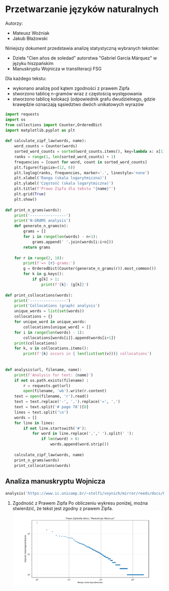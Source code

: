 # Przetwarzanie języków naturalnych
Autorzy:
- Mateusz Woźniak
- Jakub Błażowski

Niniejszy dokument przedstawia analizę statystyczną wybranych tekstów:
- Dzieła "Cien años de soledad" autorstwa "Gabriel García Márquez" w języku hiszpańskim
- Manuskryptu Wojnicza w transliteracji FSG

Dla każdego tekstu:
- wykonano analizę pod kątem zgodności z prawem Zipfa
- stworzono tablicę n-gramów wraz z częstością występowania
- stworzono tablicę kolokacji (odpowiednik grafu dwudzielnego, gdzie krawędzie oznaczają sąsiedztwo dwóch unikatowych wyrazów

```python
import requests
import os
from collections import Counter,OrderedDict
import matplotlib.pyplot as plt

def calculate_zipf_law(words, name):
    word_counts = Counter(words)
    sorted_word_counts = sorted(word_counts.items(), key=lambda x: x[1], reverse=True)
    ranks = range(1, len(sorted_word_counts) + 1)
    frequencies = [count for word, count in sorted_word_counts]
    plt.figure(figsize=(12, 6))
    plt.loglog(ranks, frequencies, marker='.', linestyle='none')
    plt.xlabel('Ranga (skala logarytmiczna)')
    plt.ylabel('Częstość (skala logarytmiczna)')
    plt.title(f'Prawo Zipfa dla tekstu "{name}"')
    plt.grid(True)
    plt.show()

def print_n_grams(words):
    print('----------------')
    print('N-GRAMS analysis')
    def generate_n_grams(n):
        grams = []
        for i in range(len(words) - n+1):
            grams.append(' '.join(words[i:i+n]))
        return grams

    for r in range(2, 10):
        print(f'=> {r}-grams:')
        g = OrderedDict(Counter(generate_n_grams(r)).most_common())
        for k in g.keys():
            if g[k] > 1:
                print(f'{k}: {g[k]}')

def print_collocations(words):
    print('----------------')
    print('Collocations (graph) analysis')
    unique_words = list(set(words))
    collocations = {}
    for unique_word in unique_words:
        collocations[unique_word] = []
    for i in range(len(words) - 1):
        collocations[words[i]].append(words[i+1])
    print(collocations)
    for k, v in collocations.items():
        print(f'{k} occurs in { len(list(set(v)))} collocations')


def analysis(url, filename, name):
    print(f'Analysis for text: {name}')
    if not os.path.exists(filename) :
        r = requests.get(url)
        open(filename, 'wb').write(r.content)
    text = open(filename, 'r').read()
    text = text.replace('-', ',').replace('=', ',')
    text = text.split('# page 78')[0]
    lines = text.split('\n')
    words = []
    for line in lines:
        if not line.startswith('#'):
            for word in line.replace(',',' ').split(' '):
                if len(word) > 0:
                    words.append(word.strip())
    
    calculate_zipf_law(words, name)
    print_n_grams(words)
    print_collocations(words)
```

## Analiza manuskryptu Wojnicza
```python
analysis('https://www.ic.unicamp.br/~stolfi/voynich/mirror/reeds/docs/FSG.txt', 'fsg.txt','Manuskrypt Wojnicza')
```

1. Zgodność z Prawem Zipfa
Po obliczeniu wykresu poniżej, można stwierdzić, że tekst jest zgodny z prawem Zipfa.
![Prawo zipfa](fsg.png)
